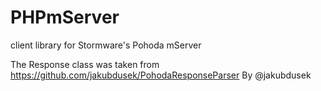 # PHPmServer
client library for Stormware's Pohoda mServer



The Response class was taken from https://github.com/jakubdusek/PohodaResponseParser By @jakubdusek
